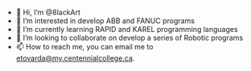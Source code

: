 - 👋 Hi, I’m @8lackArt
- 👀 I’m interested in develop ABB and FANUC programs
- 🌱 I’m currently learning RAPID and KAREL programming languages
- 💞️ I’m looking to collaborate on develop a series of Robotic programs
- 📫 How to reach me, you can email me to etovarda@my.centennialcollege.ca.

<!---
8lackArt/About_me is a ✨ special ✨ repository because its `README.md` (this file) appears on your GitHub profile.
You can click the Preview link to take a look at your changes.
--->
